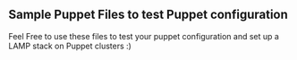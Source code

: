 Sample Puppet Files to test Puppet configuration
---
Feel Free to use these files to test your puppet configuration and set up a LAMP stack on Puppet clusters :) 
